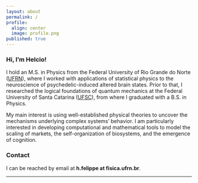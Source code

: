 ```yaml
---
layout: about
permalink: /
profile:
  align: center
  image: profile.png
published: true
---
```


<style>
  .bottom-three {
     margin-bottom: 0.5cm;
  }
</style>

<p class="bottom-three">
</p>

<h3>Hi, I’m Helcio!</h3>

I hold an M.S. in Physics from the Federal University of Rio Grande do Norte
([UFRN](https://ufrn.br/en)), where I worked with applications of statistical
physics to the neuroscience of psychedelic-induced altered brain states. Prior
to that, I researched the logical foundations of quantum mechanics at the 
Federal University of Santa Catarina ([UFSC](https://en.ufsc.br/)), from where
I graduated with a B.S. in Physics.

My main interest is using well-established physical theories to uncover the
mechanisms underlying complex systems’ behavior. I am particularly interested
in developing computational and mathematical tools to model the scaling of 
markets, the self-organization of biosystems, and the emergence of cognition.

<h3>Contact</h3>
I can be reached by email at <b>h.felippe at fisica.ufrn.br</b>.

---
